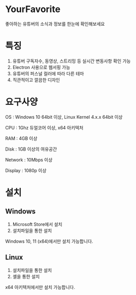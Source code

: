 # YourFavorite
좋아하는 유튜버의 소식과 정보를 한눈에 확인해보세요

# 특징
1. 유튜버 구독자수, 동영상, 스트리밍 등 실시간 변동사항 확인 가능
2. Electron 사용으로 웹서핑 가능
3. 유튜버의 퍼스널 컬러에 따라 다른 테마
4. 직관적이고 깔끔한 디자인

# 요구사양
OS : Windows 10 64bit 이상, Linux Kernel 4.x.x 64bit 이상

CPU : 1Ghz 듀얼코어 이상, x64 아키텍처

RAM : 4GB 이상

Disk : 1GB 이상의 여유공간

Network : 10Mbps 이상

Display : 1080p 이상

# 설치
## Windows
1. Microsoft Store에서 설치
2. 설치파일을 통한 설치

Windows 10, 11 (x64)에서만 설치 가능합니다.
## Linux
1. 설치파일을 통한 설치
2. 셸을 통한 설치

x64 아키텍처에서만 설치 가능합니다.
